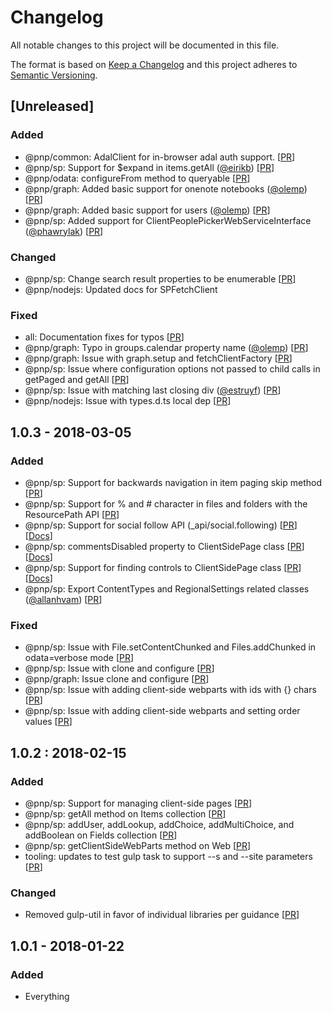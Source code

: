 # Changelog
All notable changes to this project will be documented in this file.

The format is based on [Keep a Changelog](http://keepachangelog.com/en/1.0.0/)
and this project adheres to [Semantic Versioning](http://semver.org/spec/v2.0.0.html).

## [Unreleased]

### Added

- @pnp/common: AdalClient for in-browser adal auth support. [[PR](https://github.com/pnp/pnp/pull/32)]
- @pnp/sp: Support for $expand in items.getAll ([@eirikb](https://github.com/eirikb)) [[PR](https://github.com/pnp/pnp/pull/33)]
- @pnp/odata: configureFrom method to queryable [[PR](https://github.com/pnp/pnp/pull/42)]
- @pnp/graph: Added basic support for onenote notebooks ([@olemp](https://github.com/olemp)) [[PR](https://github.com/pnp/pnp/pull/37)]
- @pnp/graph: Added basic support for users ([@olemp](https://github.com/olemp)) [[PR](https://github.com/pnp/pnp/pull/38)]
- @pnp/sp: Added support for ClientPeoplePickerWebServiceInterface ([@phawrylak](https://github.com/phawrylak)) [[PR](https://github.com/pnp/pnp/pull/43)]

### Changed

- @pnp/sp: Change search result properties to be enumerable [[PR](https://github.com/pnp/pnp/pull/41)]
- @pnp/nodejs: Updated docs for SPFetchClient

### Fixed

- all: Documentation fixes for typos [[PR](https://github.com/pnp/pnp/pull/26)]
- @pnp/graph: Typo in groups.calendar property name ([@olemp](https://github.com/olemp)) [[PR](https://github.com/pnp/pnp/pull/36)]
- @pnp/graph: Issue with graph.setup and fetchClientFactory [[PR](https://github.com/pnp/pnp/pull/32)]
- @pnp/sp: Issue where configuration options not passed to child calls in getPaged and getAll [[PR](https://github.com/pnp/pnp/pull/42)]
- @pnp/sp: Issue with matching last closing div ([@estruyf](https://github.com/estruyf)) [[PR](https://github.com/pnp/pnp/pull/47)]
- @pnp/nodejs: Issue with types.d.ts local dep [[PR](https://github.com/pnp/pnp/pull/50)]

## 1.0.3 - 2018-03-05

### Added
- @pnp/sp: Support for backwards navigation in item paging skip method [[PR](https://github.com/pnp/pnp/pull/16)]
- @pnp/sp: Support for % and # character in files and folders with the ResourcePath API [[PR](https://github.com/pnp/pnp/pull/16)]
- @pnp/sp: Support for social follow API (_api/social.following) [[PR](https://github.com/pnp/pnp/pull/16)] [[Docs](./packages/sp/docs/social.md)]
- @pnp/sp: commentsDisabled property to ClientSidePage class [[PR](https://github.com/pnp/pnp/pull/18)] [[Docs](./packages/sp/docs/client-side-pages.md#control-comments)]
- @pnp/sp: Support for finding controls to ClientSidePage class [[PR](https://github.com/pnp/pnp/pull/19)] [[Docs](./packages/sp/docs/client-side-pages.md#find-controls)]
- @pnp/sp: Export ContentTypes and RegionalSettings related classes ([@allanhvam](https://github.com/allanhvam)) [[PR](https://github.com/pnp/pnp/pull/24)]


### Fixed
- @pnp/sp: Issue with File.setContentChunked and Files.addChunked in odata=verbose mode [[PR](https://github.com/pnp/pnp/pull/16)]
- @pnp/sp: Issue with clone and configure [[PR](https://github.com/pnp/pnp/pull/16)]
- @pnp/graph: Issue clone and configure [[PR](https://github.com/pnp/pnp/pull/16)]
- @pnp/sp: Issue with adding client-side webparts with ids with {} chars [[PR](https://github.com/pnp/pnp/pull/16)]
- @pnp/sp: Issue with adding client-side webparts and setting order values [[PR](https://github.com/pnp/pnp/pull/17)]


## 1.0.2 : 2018-02-15

### Added
- @pnp/sp: Support for managing client-side pages [[PR](https://github.com/pnp/pnp/pull/7)]
- @pnp/sp: getAll method on Items collection [[PR](https://github.com/pnp/pnp/pull/4)]
- @pnp/sp: addUser, addLookup, addChoice, addMultiChoice, and addBoolean on Fields collection [[PR](https://github.com/pnp/pnp/pull/4)]
- @pnp/sp: getClientSideWebParts method on Web [[PR](https://github.com/pnp/pnp/pull/7)]
- tooling: updates to test gulp task to support --s and --site parameters [[PR](https://github.com/pnp/pnp/pull/7)]


### Changed
- Removed gulp-util in favor of individual libraries per guidance [[PR](https://github.com/pnp/pnp/pull/7)]

## 1.0.1 - 2018-01-22

### Added
- Everything